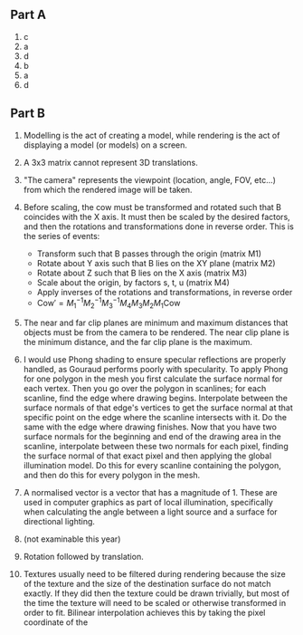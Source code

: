 ## Part A
1. c 
2. a
3. d
4. b
5. a
6. d

## Part B
1. Modelling is the act of creating a model, while rendering is the act of displaying a model (or models) on a screen.
2. A 3x3 matrix cannot represent 3D translations.
3. "The camera" represents the viewpoint (location, angle, FOV, etc...) from which the rendered image will be taken.
4. Before scaling, the cow must be transformed and rotated such that B coincides with the X axis. It must then be scaled by the desired factors, and then the rotations and transformations done in reverse order. This is the series of events:
	- Transform such that B passes through the origin (matrix M1)
	- Rotate about Y axis such that B lies on the XY plane (matrix M2)
	- Rotate about Z such that B lies on the X axis (matrix M3)
	- Scale about the origin, by factors s, t, u (matrix M4)
	- Apply inverses of the rotations and transformations, in reverse order
	- $\text{Cow}' = M_1^{-1}M_2^{-1}M_3^{-1}M_4M_3M_2M_1\text{Cow}$

5. The near and far clip planes are minimum and maximum distances that objects must be from the camera to be rendered. The near clip plane is the minimum distance, and the far clip plane is the maximum.
6. I would use Phong shading to ensure specular reflections are properly handled, as Gouraud performs poorly with specularity. To apply Phong for one polygon in the mesh you first calculate the surface normal for each vertex. Then you go over the polygon in scanlines; for each scanline, find the edge where drawing begins. Interpolate between the surface normals of that edge's vertices to get the surface normal at that specific point on the edge where the scanline intersects with it. Do the same with the edge where drawing finishes. Now that you have two surface normals for the beginning and end of the drawing area in the scanline, interpolate between these two normals for each pixel, finding the surface normal of that exact pixel and then applying the global illumination model. Do this for every scanline containing the polygon, and then do this for every polygon in the mesh.
7. A normalised vector is a vector that has a magnitude of 1. These are used in computer graphics as part of local illumination, specifically when calculating the angle between a light source and a surface for directional lighting.
8. (not examinable this year)
9. Rotation followed by translation.
10. Textures usually need to be filtered during rendering because the size of the texture and the size of the destination surface do not match exactly. If they did then the texture could be drawn trivially, but most of the time the texture will need to be scaled or otherwise transformed in order to fit. Bilinear interpolation achieves this by taking the pixel coordinate of the 